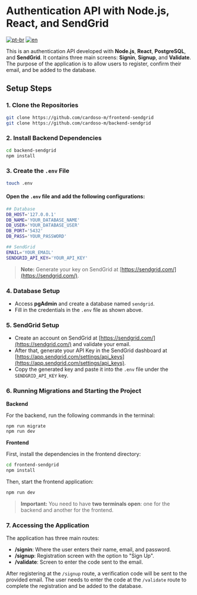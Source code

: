 # Authentication API with Node.js, React, and SendGrid
[![pt-br](https://img.shields.io/badge/language-pt--br-green.svg)](https://github.com/cardoso-m/backend-sendgrid/blob/main/README.pt-br.md)
[![en](https://img.shields.io/badge/language-en-orange.svg)](https://github.com/cardoso-m/backend-sendgrid/blob/main/README.md)

This is an authentication API developed with **Node.js**, **React**, **PostgreSQL**, and **SendGrid**. It contains three main screens: **Signin**, **Signup**, and **Validate**. The purpose of the application is to allow users to register, confirm their email, and be added to the database.

## Setup Steps

### 1. Clone the Repositories

```bash
git clone https://github.com/cardoso-m/frontend-sendgrid
git clone https://github.com/cardoso-m/backend-sendgrid
```

### 2. Install Backend Dependencies

```bash
cd backend-sendgrid
npm install
```

### 3. Create the `.env` File

```bash
touch .env
```

#### Open the `.env` file and add the following configurations:

```bash
## Database
DB_HOST='127.0.0.1'
DB_NAME='YOUR_DATABASE_NAME'
DB_USER='YOUR_DATABASE_USER'
DB_PORT='5432'
DB_PASS='YOUR_PASSWORD'

## SendGrid
EMAIL='YOUR_EMAIL'
SENDGRID_API_KEY='YOUR_API_KEY'
```

> **Note:** Generate your key on SendGrid at [https://sendgrid.com/](https://sendgrid.com/).

### 4. Database Setup

- Access **pgAdmin** and create a database named `sendgrid`.
- Fill in the credentials in the `.env` file as shown above.

### 5. SendGrid Setup

- Create an account on SendGrid at [https://sendgrid.com/](https://sendgrid.com/) and validate your email.
- After that, generate your API Key in the SendGrid dashboard at [https://app.sendgrid.com/settings/api_keys](https://app.sendgrid.com/settings/api_keys).
- Copy the generated key and paste it into the `.env` file under the `SENDGRID_API_KEY` key.

### 6. Running Migrations and Starting the Project

**Backend**

For the backend, run the following commands in the terminal:

```bash
npm run migrate
npm run dev
```

**Frontend**

First, install the dependencies in the frontend directory:

```bash
cd frontend-sendgrid
npm install
```

Then, start the frontend application:

```bash
npm run dev
```

> **Important:** You need to have **two terminals open**: one for the backend and another for the frontend.

### 7. Accessing the Application

The application has three main routes:

- **/signin**: Where the user enters their name, email, and password.
- **/signup**: Registration screen with the option to "Sign Up".
- **/validate**: Screen to enter the code sent to the email.

After registering at the `/signup` route, a verification code will be sent to the provided email. The user needs to enter the code at the `/validate` route to complete the registration and be added to the database.

